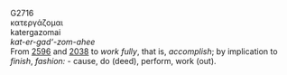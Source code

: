 <body>
  <p>G2716<br>  κατεργάζομαι  <br> katergazomai  <br><i>kat-er-gad‘-zom-ahee </i><br>From <a href="g2596.htm">2596</a> and <a href="g2038.htm">2038</a>  to <i>work</i> <i>fully</i>, that is, <i>accomplish</i>; by implication to <i>finish</i>, <i>fashion:</i> - cause, do (deed), perform, work (out).<br></p>
 </body>